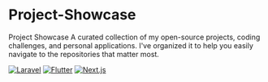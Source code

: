 # Project-Showcase
Project Showcase A curated collection of my open-source projects, coding challenges, and personal applications. I've organized it to help you easily navigate to the repositories that matter most.

[![Laravel](https://img.shields.io/badge/-Laravel-red?logo=laravel&logoColor=white&style=flat)](https://github.com/lypsisrudiansyah/Project-Showcase/blob/main/Laravel.md)
[![Flutter](https://img.shields.io/badge/-Flutter-blue?logo=flutter&logoColor=white&style=flat)](https://google.com)
[![Next.js](https://img.shields.io/badge/-Next.js-black?logo=next.js&logoColor=white&style=flat)](https://github.com/lypsisrudiansyah/Project-Showcase/blob/main/NextJS.md)

